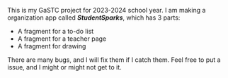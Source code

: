 This is my GaSTC project for 2023-2024 school year. I am making a organization app called **_StudentSparks_**, which has 3 parts: 
- A fragment for a to-do list
- A fragment for a teacher page
- A fragment for drawing

There are many bugs, and I will fix them if I catch them. Feel free to put a issue, and I might or might not get to it.
